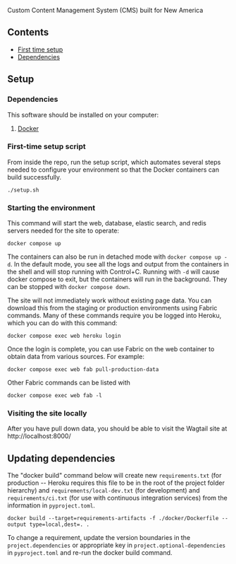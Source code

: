 Custom Content Management System (CMS) built for New America

## Contents

- [First time setup](#first-time-setup)
- [Dependencies](#updating-dependencies)


## Setup

### Dependencies

This software should be installed on your computer:

1. [Docker](https://docs.docker.com/engine/installation/)

### First-time setup script

From inside the repo, run the setup script, which automates several steps needed to configure your environment so that the Docker containers can build successfully.

```shell
./setup.sh
```

### Starting the environment

This command will start the web, database, elastic search, and redis
servers needed for the site to operate:

```shell
docker compose up
```

The containers can also be run in detached mode with `docker compose up -d`.  In the default mode, you see all the logs and output from the containers in the shell and will stop running with Control+C.  Running with `-d` will cause docker compose to exit, but the containers will run in the background.  They can be stopped with `docker compose down`.  

The site will not immediately work without existing page data.  You can download this from the staging or production environments using Fabric commands.  Many of these commands require you be logged into Heroku, which you can do with this command:

```shell
docker compose exec web heroku login
```

Once the login is complete, you can use Fabric on the web container to obtain data from various sources.  For example:

```shell
docker compose exec web fab pull-production-data
```

Other Fabric commands can be listed with

```shell
docker compose exec web fab -l
```

### Visiting the site locally

After you have pull down data, you should be able to visit the Wagtail site at http://localhost:8000/

## Updating dependencies

The "docker build" command below will create new `requirements.txt` (for production -- Heroku requires this file to be in the root of the project folder hierarchy) and `requirements/local-dev.txt` (for development) and `requirements/ci.txt` (for use with continuous integration services) from the information in `pyproject.toml`.

```
docker build --target=requirements-artifacts -f ./docker/Dockerfile --output type=local,dest=. .
```

To change a requirement, update the version boundaries in the `project.dependencies` or appropriate key in `project.optional-dependencies` in `pyproject.toml` and re-run the docker build command.